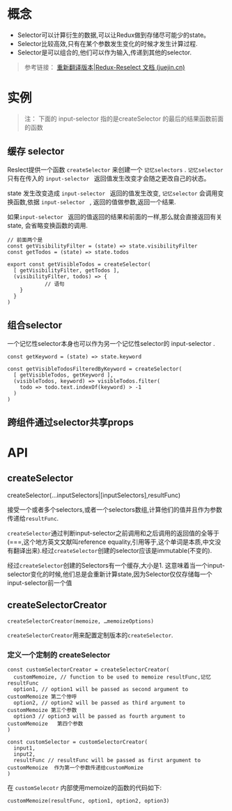 

# 概念

- Selector可以计算衍生的数据,可以让Redux做到存储尽可能少的state。
- Selector比较高效,只有在某个参数发生变化的时候才发生计算过程.
- Selector是可以组合的,他们可以作为输入,传递到其他的selector.



> 参考链接： [重新翻译版本|Redux-Reselect 文档 (juejin.cn)](https://juejin.cn/post/6844903829381595150#heading-4)



# 实例



> 注： 下面的 input-selector 指的是createSelector 的最后的结果函数前面的函数

## 缓存 selector

Reslect提供一个函数 `createSelector` 来创建一个  `记忆selectors` .  `记忆selector ` 只有在传入的 `input-selector ` 返回值发生改变才会随之更改自己的状态。

state 发生改变造成 `input-selector `  返回的值发生改变,  `记忆selector`  会调用变换函数,依据 `input-selector ` ,  返回的值做参数,返回一个结果.

如果`input-selector `  返回的值返回的结果和前面的一样,那么就会直接返回有关state, 会省略变换函数的调用.

```
// 前面两个是
const getVisibilityFilter = (state) => state.visibilityFilter
const getTodos = (state) => state.todos

export const getVisibleTodos = createSelector(
  [ getVisibilityFilter, getTodos ],
  (visibilityFilter, todos) => {
    		// 语句
    }
  }
)
```



## 组合selector

一个记忆性selector本身也可以作为另一个记忆性selector的 input-selector .

```
const getKeyword = (state) => state.keyword

const getVisibleTodosFilteredByKeyword = createSelector(
  [ getVisibleTodos, getKeyword ],
  (visibleTodos, keyword) => visibleTodos.filter(
    todo => todo.text.indexOf(keyword) > -1
  )
)
```



## 跨组件通过selector共享props





# API





## createSelector

createSelector(…inputSelectors|[inputSelectors],resultFunc)

接受一个或者多个selectors,或者一个selectors数组,计算他们的值并且作为参数传递给`resultFunc`.



`createSelector`通过判断input-selector之前调用和之后调用的返回值的全等于(===,这个地方英文文献叫reference equality,引用等于,这个单词是本质,中文没有翻译出来).经过`createSelector`创建的selector应该是immutable(不变的).

经过`createSelector`创建的Selectors有一个缓存,大小是1. 这意味着当一个input-selector变化的时候,他们总是会重新计算state,因为Selector仅仅存储每一个input-selector前一个值



## createSelectorCreator

```
createSelectorCreator(memoize, …memoizeOptions)
```



`createSelectorCreator`用来配置定制版本的`createSelector`.



### 定义一个定制的 createSelector

```
const customSelectorCreator = createSelectorCreator(
  customMemoize, // function to be used to memoize resultFunc,记忆resultFunc
  option1, // option1 will be passed as second argument to customMemoize 第二个惨呼
  option2, // option2 will be passed as third argument to customMemoize 第三个参数
  option3 // option3 will be passed as fourth argument to customMemoize   第四个参数
)

const customSelector = customSelectorCreator(
  input1,
  input2,
  resultFunc // resultFunc will be passed as first argument to customMemoize  作为第一个参数传递给customMomize
)
```



在 `customSelecotr` 内部使用memoize的函数的代码如下:

```
customMemoize(resultFunc, option1, option2, option3)
```





